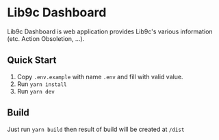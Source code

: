 # Lib9c Dashboard

Lib9c Dashboard is web application provides Lib9c's various information (etc. Action Obsoletion, ...).

## Quick Start

1. Copy `.env.example` with name `.env` and fill with valid value.
2. Run `yarn install`
3. Run `yarn dev`

## Build

Just run `yarn build` then result of build will be created at `/dist`